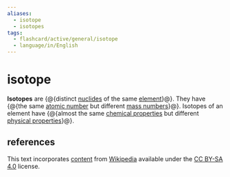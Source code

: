 ```yaml
---
aliases:
  - isotope
  - isotopes
tags:
  - flashcard/active/general/isotope
  - language/in/English
---
```


# isotope

__Isotopes__ are {@{distinct [nuclides](nuclide.md) of the same [element](chemical%20element.md)}@}. They have {@{the same [atomic number](atomic%20number.md) but different [mass numbers](mass%20number.md)}@}. Isotopes of an element have {@{almost the same [chemical properties](chemical%20property.md) but different [physical properties](physical%20property.md)}@}. <!--SR:!2025-11-25,617,270!2027-09-16,1264,350!2025-01-09,247,250-->

## references

This text incorporates [content](https://en.wikipedia.org/wiki/isotope) from [Wikipedia](Wikipedia.md) available under the [CC BY-SA 4.0](https://creativecommons.org/licenses/by-sa/4.0/) license.
